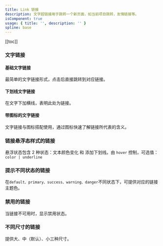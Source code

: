 ```yaml
---
title: Link 链接
description: 文字超链接用于跳转一个新页面，如当前项目跳转，友情链接等。
isComponent: true
usage: { title: '', description: '' }
spline: base
---
```


[[toc]]

<script>
import Usage from "../DocUsage.svelte"
</script>

<Usage></Usage>

### 文字链接

#### 基础文字链接

最简单的文字链接形式，点击后直接跳转到对应链接。

<script>

import Base from "../../example/Base.svelte"

</script>


<Base></Base>

#### 下划线文字链接

在文字下加横线，表明此处为链接。

<script>
import Underline from "../../example/Underline.svelte"
</script>

<Underline></Underline>

#### 带图标的文字链接

文字链接与图标搭配使用，通过图标快速了解链接所代表的含义。

<script>
import Icon from "../../example/Icon.svelte"
</script>

<Icon></Icon>

### 链接悬浮态样式的链接

悬浮状态包含 2 种状态：文本颜色变化 和 添加下划线。由 `hover` 控制，可选值：`color | underline`

<script>
import HoverDemo from "../../example/Hover.svelte"
</script>

<HoverDemo></HoverDemo>

### 提示不同状态的链接

在`default、primary、success、warning、danger`不同状态下，可提供对应的链接主题色。

<script>
import Theme from "../../example/Theme.svelte"
</script>

<Theme></Theme>

### 禁用的链接

当链接不可用时，显示禁用状态。

<script>
import Disabled from "../../example/Disabled.svelte"
</script>

<Disabled></Disabled>

### 不同尺寸的链接

提供大、中（默认）、小三种尺寸。

<script>
import Size from "../../example/Size.svelte"
</script>

<Size></Size>

